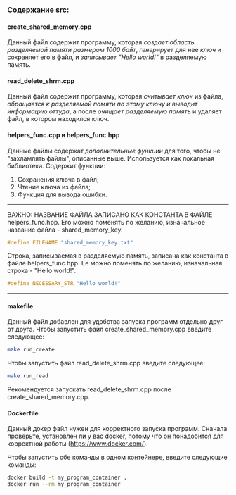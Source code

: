 ### Содержание src:

#### create_shared_memory.cpp
Данный файл содержит программу, которая *создает область разделяемой памяти размером 1000 байт*, *генерирует* для нее *ключ*  и сохраняет его в файл, и *записывает "Hello world!"* в разделяемую память.

#### read_delete_shrm.cpp
Данный файл содержит программу, которая *считывает ключ* из файла, *обращается к разделяемой памяти по этому ключу и выводит информацию оттуда*, а после *очищает разделяемую память* и удаляет файл, в котором находился ключ.

#### helpers_func.cpp и helpers_func.hpp
Данные файлы содержат *дополнительные функции* для того, чтобы не "захламлять файлы", описанные выше. Используется как локальная библиотека.
Содержит функции: 
1) Сохранения ключа в файл;
2) Чтение ключа из файла;
3) Функция для вывода ошибки.
----
ВАЖНО: НАЗВАНИЕ ФАЙЛА ЗАПИСАНО КАК КОНСТАНТА В ФАЙЛЕ helpers_func.hpp. Его можно поменять по желанию, изначальное название файла - shared_memory_key.
```cpp
#define FILENAME "shared_memory_key.txt"
```
Строка, записываемая в разделяемую память, записана как константа в файле helpers_func.hpp. Ее можно поменять по желанию, изначальная строка - "Hello world!". 
```cpp
#define NECESSARY_STR "Hello world!"
```
----
#### makefile
Данный файл добавлен для удобства запуска программ отдельно друг от друга.
Чтобы запустить файл create_shared_memory.cpp введите следующее:
```bash
make run_create
```

Чтобы запустить файл read_delete_shrm.cpp введите следующее:
```bash
make run_read
```
Рекомендуется запускать read_delete_shrm.cpp после create_shared_memory.cpp.

#### Dockerfile
Данный докер файл нужен для корректного запуска программ.
Сначала проверьте, установлен ли у вас docker, потому что он понадобится для корректной работы (https://www.docker.com/). 

Чтобы запустить обе команды в одном контейнере, введите следующие команды:
```bash
docker build -t my_program_container .
docker run --rm my_program_container
```
